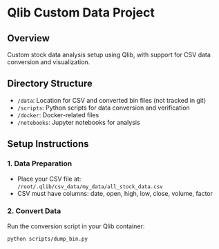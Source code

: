 # Qlib Custom Data Project

## Overview
Custom stock data analysis setup using Qlib, with support for CSV data conversion and visualization.

## Directory Structure
- `/data`: Location for CSV and converted bin files (not tracked in git)
- `/scripts`: Python scripts for data conversion and verification
- `/docker`: Docker-related files
- `/notebooks`: Jupyter notebooks for analysis

## Setup Instructions

### 1. Data Preparation
- Place your CSV file at: `/root/.qlib/csv_data/my_data/all_stock_data.csv`
- CSV must have columns: date, open, high, low, close, volume, factor

### 2. Convert Data
Run the conversion script in your Qlib container:
```bash
python scripts/dump_bin.py